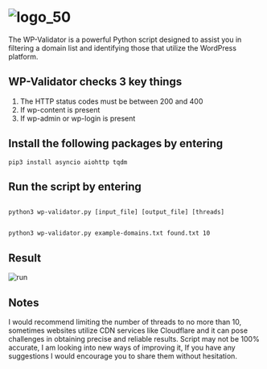 # ![logo_50](https://github.com/steliospavlidis/wp-validator/assets/138578903/65cb8443-2fa8-4fde-85b9-c55c08a3f48f)

The WP-Validator is a powerful Python script designed to assist you in filtering a domain list and identifying those that utilize the WordPress platform.

## WP-Validator checks 3 key things

1) The HTTP status codes must be between 200 and 400
2) If wp-content is present
3) If wp-admin or wp-login is present


## Install the following packages by entering

```
pip3 install asyncio aiohttp tqdm
```

## Run the script by entering
```

python3 wp-validator.py [input_file] [output_file] [threads]
```

```

python3 wp-validator.py example-domains.txt found.txt 10
```
## Result

![run](https://github.com/steliospavlidis/wp-validator/assets/138578903/4ab5266f-b897-4c38-8dd3-3652b1b8f36f)


## Notes
I would recommend limiting the number of threads to no more than 10, sometimes websites utilize CDN services like Cloudflare and it can pose challenges in obtaining precise and reliable results. Script may not be 100% accurate, I am looking into new ways of improving it, If you have any suggestions I would encourage you to share them without hesitation.

